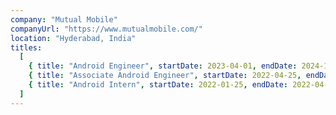 ```yaml
---
company: "Mutual Mobile"
companyUrl: "https://www.mutualmobile.com/"
location: "Hyderabad, India"
titles:
  [
    { title: "Android Engineer", startDate: 2023-04-01, endDate: 2024-10-25 },
    { title: "Associate Android Engineer", startDate: 2022-04-25, endDate: 2023-03-31 },
    { title: "Android Intern", startDate: 2022-01-25, endDate: 2022-04-24 }
  ]
---
```

